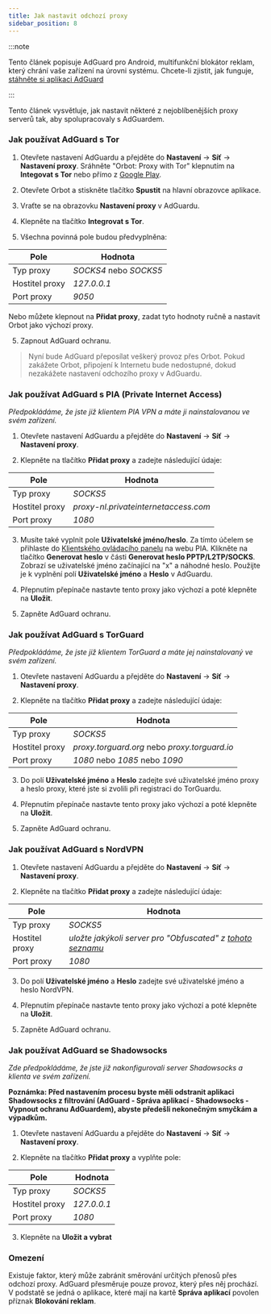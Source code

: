 ```yaml
---
title: Jak nastavit odchozí proxy
sidebar_position: 8
---
```


:::note

Tento článek popisuje AdGuard pro Android, multifunkční blokátor reklam, který chrání vaše zařízení na úrovni systému. Chcete-li zjistit, jak funguje, [stáhněte si aplikaci AdGuard](https://adguard.com/download.html?auto=true)

:::

Tento článek vysvětluje, jak nastavit některé z nejoblíbenějších proxy serverů tak, aby spolupracovaly s AdGuardem.

### Jak používat AdGuard s Tor

1. Otevřete nastavení AdGuardu a přejděte do **Nastavení** → **Síť** → **Nastavení proxy**. Sráhněte "Orbot: Proxy with Tor" klepnutím na **Integovat s Tor** nebo přímo z [Google Play](https://play.google.com/store/apps/details?id=org.torproject.android&noprocess).

2. Otevřete Orbot a stiskněte tlačítko **Spustit** na hlavní obrazovce aplikace.

2. Vraťte se na obrazovku **Nastavení proxy** v AdGuardu.

3. Klepněte na tlačítko **Integrovat s Tor**.

4. Všechna povinná pole budou předvyplněna:

| Pole           | Hodnota                |
| -------------- | ---------------------- |
| Typ proxy      | *SOCKS4* nebo *SOCKS5* |
| Hostitel proxy | *127.0.0.1*            |
| Port proxy     | *9050*                 |

Nebo můžete klepnout na **Přidat proxy**, zadat tyto hodnoty ručně a nastavit Orbot jako výchozí proxy.

5. Zapnout AdGuard ochranu.

> Nyní bude AdGuard přeposílat veškerý provoz přes Orbot. Pokud zakážete Orbot, připojení k Internetu bude nedostupné, dokud nezakážete nastavení odchozího proxy v AdGuardu.

### Jak používat AdGuard s PIA (Private Internet Access)

*Předpokládáme, že jste již klientem PIA VPN a máte ji nainstalovanou ve svém zařízení.*

1. Otevřete nastavení AdGuardu a přejděte do **Nastavení** → **Síť** → **Nastavení proxy**.

2. Klepněte na tlačítko **Přidat proxy** a zadejte následující údaje:

| Pole           | Hodnota                              |
| -------------- | ------------------------------------ |
| Typ proxy      | *SOCKS5*                             |
| Hostitel proxy | *proxy-nl.privateinternetaccess.com* |
| Port proxy     | *1080*                               |

3. Musíte také vyplnit pole **Uživatelské jméno/heslo**. Za tímto účelem se přihlaste do [Klientského ovládacího panelu](https://www.privateinternetaccess.com/pages/client-sign-in) na webu PIA. Klikněte na tlačítko **Generovat heslo** v části **Generovat heslo PPTP/L2TP/SOCKS**. Zobrazí se uživatelské jméno začínající na "x" a náhodné heslo. Použijte je k vyplnění polí **Uživatelské jméno** a **Heslo** v AdGuardu.

4. Přepnutím přepínače nastavte tento proxy jako výchozí a poté klepněte na **Uložit**.

5. Zapněte AdGuard ochranu.

### Jak používat AdGuard s TorGuard

*Předpokládáme, že jste již klientem TorGuard a máte jej nainstalovaný ve svém zařízení.*

1. Otevřete nastavení AdGuardu a přejděte do **Nastavení** → **Síť** → **Nastavení proxy**.

2. Klepněte na tlačítko **Přidat proxy** a zadejte následující údaje:

| Pole           | Hodnota                                       |
| -------------- | --------------------------------------------- |
| Typ proxy      | *SOCKS5*                                      |
| Hostitel proxy | *proxy.torguard.org* nebo *proxy.torguard.io* |
| Port proxy     | *1080* nebo *1085* nebo *1090*                |

3. Do polí **Uživatelské jméno** a **Heslo** zadejte své uživatelské jméno proxy a heslo proxy, které jste si zvolili při registraci do TorGuardu.

4. Přepnutím přepínače nastavte tento proxy jako výchozí a poté klepněte na **Uložit**.

5. Zapněte AdGuard ochranu.

### Jak používat AdGuard s NordVPN

1. Otevřete nastavení AdGuardu a přejděte do **Nastavení** → **Síť** → **Nastavení proxy**.

2. Klepněte na tlačítko **Přidat proxy** a zadejte následující údaje:

| Pole           | Hodnota                                                                                    |
| -------------- | ------------------------------------------------------------------------------------------ |
| Typ proxy      | *SOCKS5*                                                                                   |
| Hostitel proxy | *uložte jakýkoli server pro "Obfuscated" z [tohoto seznamu](https://nordvpn.com/servers/)* |
| Port proxy     | *1080*                                                                                     |

3. Do polí **Uživatelské jméno** a **Heslo** zadejte své uživatelské jméno a heslo NordVPN.

4. Přepnutím přepínače nastavte tento proxy jako výchozí a poté klepněte na **Uložit**.

5. Zapněte AdGuard ochranu.

### Jak používat AdGuard se Shadowsocks

*Zde předpokládáme, že jste již nakonfigurovali server Shadowsocks a klienta ve svém zařízení.*

**Poznámka: Před nastavením procesu byste měli odstranit aplikaci Shadowsocks z filtrování (AdGuard - Správa aplikací - Shadowsocks - Vypnout ochranu AdGuardem), abyste předešli nekonečným smyčkám a výpadkům.**

1. Otevřete nastavení AdGuardu a přejděte do **Nastavení** → **Síť** → **Nastavení proxy**.

2. Klepněte na tlačítko **Přidat proxy** a vyplňte pole:

| Pole           | Hodnota     |
| -------------- | ----------- |
| Typ proxy      | *SOCKS5*    |
| Hostitel proxy | *127.0.0.1* |
| Port proxy     | *1080*      |

3. Klepněte na **Uložit a vybrat**

### Omezení

Existuje faktor, který může zabránit směrování určitých přenosů přes odchozí proxy. AdGuard přesměruje pouze provoz, který přes něj prochází. V podstatě se jedná o aplikace, které mají na kartě **Správa aplikací** povolen příznak **Blokování reklam**.

